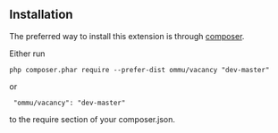 Installation
------------
The preferred way to install this extension is through [composer](http://getcomposer.org/download/).

Either run

```
php composer.phar require --prefer-dist ommu/vacancy "dev-master"
```

 or
```
 "ommu/vacancy": "dev-master"
```

to the require section of your composer.json.
